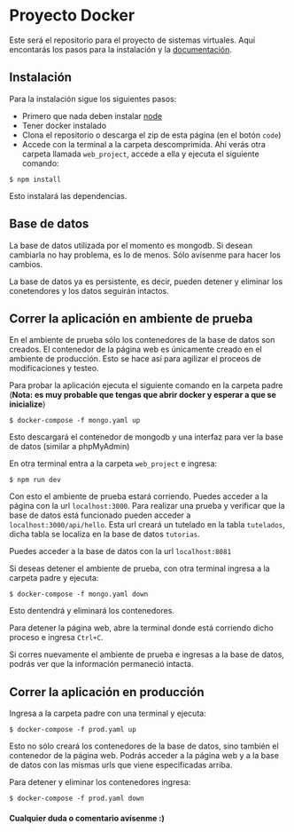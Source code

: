 # Proyecto Docker

Este será el repositorio para el proyecto de sistemas virtuales. Aquí encontarás los pasos para la instalación y la <a href="/doc">documentación</a>.

## Instalación

Para la instalación sigue los siguientes pasos:
- Primero que nada deben instalar <a href="https://nodejs.org/es/">node</a>
- Tener docker instalado
- Clona el repositorio o descarga el zip de esta página (en el botón `code`)
- Accede con la terminal a la carpeta descomprimida. Ahí verás otra carpeta llamada `web_project`, accede a ella y ejecuta el siguiente comando:

```
$ npm install
```
Esto instalará las dependencias.

## Base de datos

La base de datos utilizada por el momento es mongodb. Si desean cambiarla no hay problema, es lo de menos. Sólo avísenme para hacer los cambios.

La base de datos ya es persistente, es decir, pueden detener y eliminar los conetendores y los datos seguirán intactos.

## Correr la aplicación en ambiente de prueba

En el ambiente de prueba sólo los contenedores de la base de datos son creados. El contenedor de la página web es únicamente creado en el ambiente de producción. Esto se hace así para agilizar el proceos de modificaciones y testeo.

Para probar la aplicación ejecuta el siguiente comando en la carpeta padre (**Nota: es muy probable que tengas que abrir docker y esperar a que se inicialize**)
```
$ docker-compose -f mongo.yaml up 
```
Esto descargará el contenedor de mongodb y una interfaz para ver la base de datos (similar a phpMyAdmin)

En otra terminal entra a la carpeta `web_project` e ingresa:
```
$ npm run dev
```
Con esto el ambiente de prueba estará corriendo. Puedes acceder a la página con la url `localhost:3000`.
Para realizar una prueba y verificar que la base de datos está funcionado pueden acceder a `localhost:3000/api/hello`. Esta url creará un tutelado en la tabla `tutelados`, dicha tabla se localiza en la base de datos `tutorias`.  

Puedes acceder a la base de datos con la url `localhost:8081`

Si deseas detener el ambiente de prueba, con otra terminal ingresa a la carpeta padre y ejecuta:
```
$ docker-compose -f mongo.yaml down
```

Esto dentendrá y eliminará los contenedores.

Para detener la página web, abre la terminal donde está corriendo dicho proceso e ingresa `Ctrl+C`.

Si corres nuevamente el ambiente de prueba e ingresas a la base de datos, podrás ver que la información permaneció intacta.

## Correr la aplicación en producción

Ingresa a la carpeta padre con una terminal y ejecuta:
```
$ docker-compose -f prod.yaml up
```

Esto no sólo creará los contenedores de la base de datos, sino también el contenedor de la página web.
Podrás acceder a la página web y a la base de datos con las mismas urls que viene especificadas arriba.

Para detener y eliminar los contenedores ingresa:

```
$ docker-compose -f prod.yaml down
```

#### Cualquier duda o comentario avísenme :)